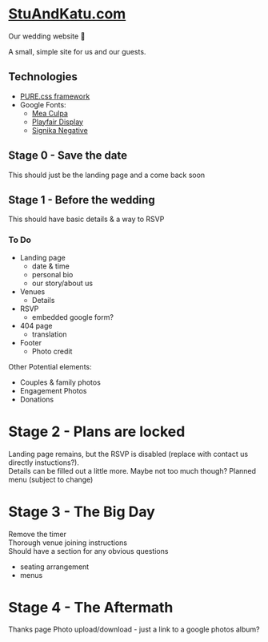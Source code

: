 # [StuAndKatu.com](https://stuandkatu.com)

Our wedding website 💍

A small, simple site for us and our guests.

## Technologies

- [PURE.css framework](https://purecss.io/)
- Google Fonts:
	- [Mea Culpa](https://fonts.google.com/specimen/Mea+Culpa)
    - [Playfair Display](https://fonts.google.com/specimen/Playfair+Display)
    - [Signika Negative](https://fonts.google.com/specimen/Signika+Negative)

## Stage 0 - Save the date

This should just be the landing page and a come back soon

## Stage 1 - Before the wedding

This should have basic details & a way to RSVP

### To Do

- Landing page
	- date & time
	- personal bio
    - our story/about us
- Venues
    - Details
- RSVP
    - embedded google form?
- 404 page
    - translation
- Footer
    - Photo credit

Other Potential elements:
- Couples & family photos
- Engagement Photos
- Donations

# Stage 2 - Plans are locked

Landing page remains, but the RSVP is disabled (replace with contact us directly instuctions?).  
Details can be filled out a little more. Maybe not too much though?
Planned menu (subject to change)  

# Stage 3 - The Big Day

Remove the timer  
Thorough venue joining instructions  
Should have a section for any obvious questions  

- seating arrangement
- menus

# Stage 4 - The Aftermath

Thanks page
Photo upload/download - just a link to a google photos album?